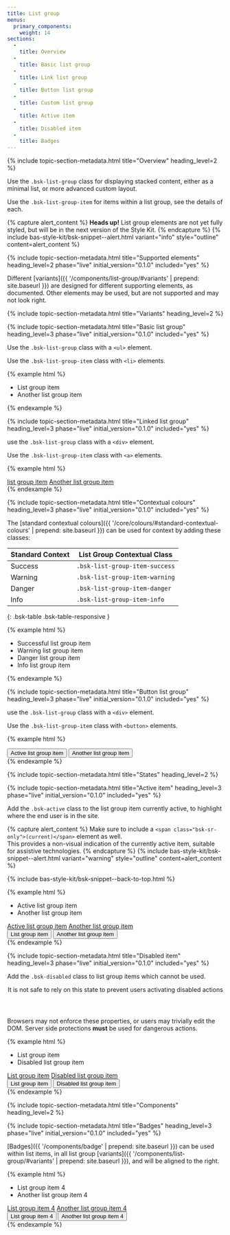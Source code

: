 ```yaml
---
title: List group
menus:
  primary_components:
    weight: 14
sections:
  -
    title: Overview
  -
    title: Basic list group
  -
    title: Link list group
  -
    title: Button list group
  -
    title: Custom list group
  -
    title: Active item
  -
    title: Disabled item
  -
    title: Badges
---
```


{% include topic-section-metadata.html
  title="Overview"
  heading_level=2
%}

Use the `.bsk-list-group` class for displaying stacked content, either as a minimal list, or more advanced custom layout.

Use the `.bsk-list-group-item` for items within a list group, see the details of each.

{% capture alert_content %}
**Heads up!** List group elements are not yet fully styled, but will be in the next version of the Style Kit.
{% endcapture %}
{% include bas-style-kit/bsk-snippet--alert.html
  variant="info"
  style="outline"
  content=alert_content
%}

{% include topic-section-metadata.html
  title="Supported elements"
  heading_level=2
  phase="live"
  initial_version="0.1.0"
  included="yes"
%}

Different [variants]({{ '/components/list-group/#variants' | prepend: site.baseurl }}) are designed for different
supporting elements, as documented. Other elements may be used, but are not supported and may not look right.

{% include topic-section-metadata.html
  title="Variants"
  heading_level=2
%}

{% include topic-section-metadata.html
  title="Basic list group"
  heading_level=3
  phase="live"
  initial_version="0.1.0"
  included="yes"
%}

Use the `.bsk-list-group` class with a <code>&lt;ul&gt;</code> element.

Use the `.bsk-list-group-item` class with <code>&lt;li&gt;</code> elements.

{% example html %}
<ul class="bsk-list-group">
  <li class="bsk-list-group-item">List group item</li>
  <li class="bsk-list-group-item">Another list group item</li>
</ul>
{% endexample %}

{% include topic-section-metadata.html
  title="Linked list group"
  heading_level=3
  phase="live"
  initial_version="0.1.0"
  included="yes"
%}

use the `.bsk-list-group` class with a <code>&lt;div&gt;</code> element.

Use the `.bsk-list-group-item` class with <code>&lt;a&gt;</code> elements.

{% example html %}
<div class="bsk-list-group">
  <a href="#" class="bsk-list-group-item">list group item</a>
  <a href="#" class="bsk-list-group-item">Another list group item</a>
</div>
{% endexample %}

{% include topic-section-metadata.html
  title="Contextual colours"
  heading_level=3
  phase="live"
  initial_version="0.1.0"
  included="yes"
%}

The [standard contextual colours]({{ '/core/colours/#standard-contextual-colours' | prepend: site.baseurl }}) can be
used for context by adding these classes:

| Standard Context | List Group Contextual Class    |
| ---------------- | ------------------------------ |
| Success          | `.bsk-list-group-item-success` |
| Warning          | `.bsk-list-group-item-warning` |
| Danger           | `.bsk-list-group-item-danger`  |
| Info             | `.bsk-list-group-item-info`    |
{: .bsk-table .bsk-table-responsive }

{% example html %}
<ul class="bsk-list-group">
  <li class="bsk-list-group-item bsk-list-group-item-success">Successful list group item</li>
  <li class="bsk-list-group-item bsk-list-group-item-warning">Warning list group item</li>
  <li class="bsk-list-group-item bsk-list-group-item-danger">Danger list group item</li>
  <li class="bsk-list-group-item bsk-list-group-item-info">Info list group item</li>
</ul>
{% endexample %}

{% include topic-section-metadata.html
  title="Button list group"
  heading_level=3
  phase="live"
  initial_version="0.1.0"
  included="yes"
%}

use the `.bsk-list-group` class with a <code>&lt;div&gt;</code> element.

Use the `.bsk-list-group-item` class with <code>&lt;button&gt;</code> elements.

{% example html %}
<div class="bsk-list-group">
  <button type="button" class="bsk-list-group-item">Active list group item</button>
  <button type="button" class="bsk-list-group-item">Another list group item</button>
</div>
{% endexample %}

{% include topic-section-metadata.html
  title="States"
  heading_level=2
%}

{% include topic-section-metadata.html
  title="Active item"
  heading_level=3
  phase="live"
  initial_version="0.1.0"
  included="yes"
%}

Add the `.bsk-active` class to the list group item currently active, to highlight where the end user is in the site.

{% capture alert_content %}
Make sure to include a `<span class="bsk-sr-only">(current)</span>` element as well. <br />
This provides a non-visual indication of the currently active item, suitable for assistive technologies.
{% endcapture %}
{% include bas-style-kit/bsk-snippet--alert.html
  variant="warning"
  style="outline"
  content=alert_content
%}

{% include bas-style-kit/bsk-snippet--back-to-top.html %}

{% example html %}
<!-- Basic list group -->
<ul class="bsk-list-group">
  <li class="bsk-list-group-item bsk-active">Active list group item</li>
  <li class="bsk-list-group-item">Another list group item</li>
</ul>

<!-- Link list group -->
<div class="bsk-list-group">
  <a href="#" class="bsk-list-group-item bsk-active">Active list group item</a>
  <a href="#" class="bsk-list-group-item">Another list group item</a>
</div>

<!-- Button list group -->
<div class="bsk-list-group">
  <button type="button" class="bsk-list-group-item bsk-active">List group item</button>
  <button type="button" class="bsk-list-group-item">Another list group item</button>
</div>
{% endexample %}

{% include topic-section-metadata.html
  title="Disabled item"
  heading_level=3
  phase="live"
  initial_version="0.1.0"
  included="yes"
%}

Add the `.bsk-disabled` class to list group items which cannot be used.

<div class="bsk-alert bsk-alert-solid bsk-alert-danger bsk-alert-block bsk-alert-icon">
  <header class="bsk-alert-heading">
    <div class="bsk-h4">
      <i class="fa fa-fw fa-exclamation-circle bsk-alert-icon"></i>
      It is not safe to rely on this state to prevent users activating disabled actions
    </div>
  </header>
  <p>Browsers may not enforce these properties, or users may trivially edit the DOM. Server side protections
   <strong>must</strong> be used for dangerous actions.</p>
</div>

{% example html %}
<!-- Basic list group -->
<ul class="bsk-list-group">
  <li class="bsk-list-group-item">List group item</li>
  <li class="bsk-list-group-item disabled">Disabled list group item</li>
</ul>

<!-- Link list group -->
<div class="bsk-list-group">
  <a href="#" class="bsk-list-group-item">List group item</a>
  <a href="#" class="bsk-list-group-item bsk-disabled">Disabled list group item</a>
</div>

<!-- Button list group -->
<div class="bsk-list-group">
  <button type="button" class="bsk-list-group-item">List group item</button>
  <button type="button" class="bsk-list-group-item bsk-disabled">Disabled list group item</button>
</div>
{% endexample %}

{% include topic-section-metadata.html
  title="Components"
  heading_level=2
%}

{% include topic-section-metadata.html
  title="Badges"
  heading_level=3
  phase="live"
  initial_version="0.1.0"
  included="yes"
%}

[Badges]({{ '/components/badge' | prepend: site.baseurl }}) can be used within list items, in all list group
[variants]({{ '/components/list-group/#variants' | prepend: site.baseurl }}), and will be aligned to the right.

{% example html %}
<!-- Basic list group -->
<ul class="bsk-list-group">
  <li class="bsk-list-group-item">List group item <span class="bsk-badge">4</span></li>
  <li class="bsk-list-group-item">Another list group item <span class="bsk-badge">4</span></li>
</ul>

<!-- Link list group -->
<div class="bsk-list-group">
  <a href="#" class="bsk-list-group-item">List group item <span class="bsk-badge">4</span></a>
  <a href="#" class="bsk-list-group-item">Another list group item <span class="bsk-badge">4</span></a>
</div>

<!-- Button list group -->
<div class="bsk-list-group">
  <button type="button" class="bsk-list-group-item">List group item <span class="bsk-badge">4</span></button>
  <button type="button" class="bsk-list-group-item">Another list group item <span class="bsk-badge">4</span></button>
</div>
{% endexample %}
